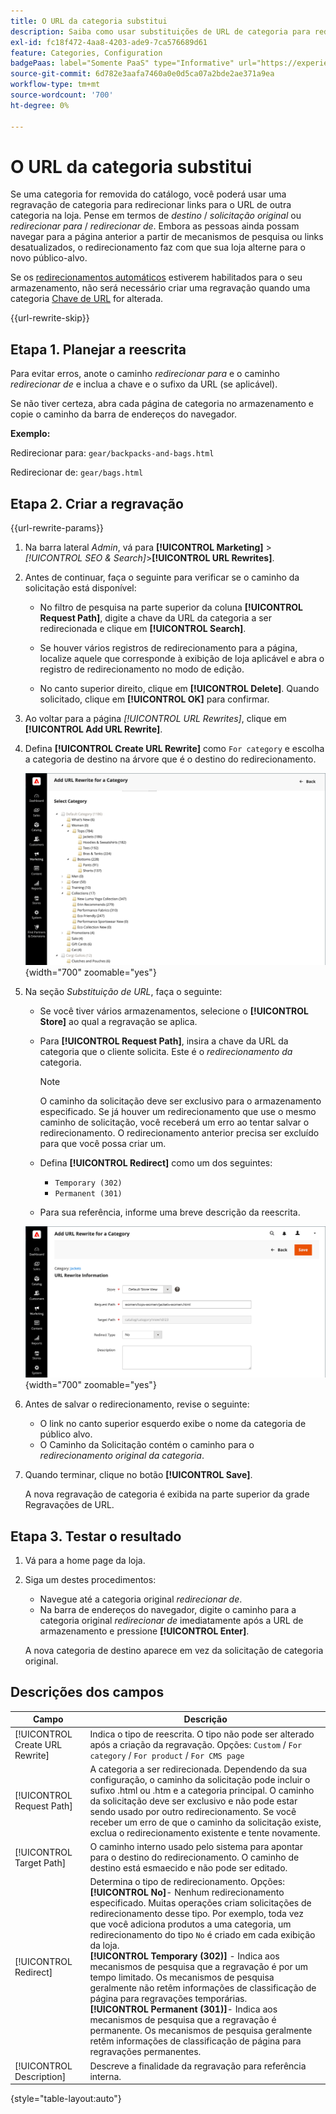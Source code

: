 ```yaml
---
title: O URL da categoria substitui
description: Saiba como usar substituições de URL de categoria para redirecionar links para o URL de outra categoria na loja da Commerce.
exl-id: fc18f472-4aa8-4203-ade9-7ca576689d61
feature: Categories, Configuration
badgePaas: label="Somente PaaS" type="Informative" url="https://experienceleague.adobe.com/en/docs/commerce/user-guides/product-solutions" tooltip="Aplica-se somente a projetos do Adobe Commerce na nuvem (infraestrutura do PaaS gerenciada pela Adobe) e a projetos locais."
source-git-commit: 6d782e3aafa7460a0e0d5ca07a2bde2ae371a9ea
workflow-type: tm+mt
source-wordcount: '700'
ht-degree: 0%

---
```


# O URL da categoria substitui

Se uma categoria for removida do catálogo, você poderá usar uma regravação de categoria para redirecionar links para o URL de outra categoria na loja. Pense em termos de _destino_ / _solicitação original_ ou _redirecionar para_ / _redirecionar de_. Embora as pessoas ainda possam navegar para a página anterior a partir de mecanismos de pesquisa ou links desatualizados, o redirecionamento faz com que sua loja alterne para o novo público-alvo.

Se os [redirecionamentos automáticos](url-redirect-product-automatic.md) estiverem habilitados para o seu armazenamento, não será necessário criar uma regravação quando uma categoria [Chave de URL](../catalog/catalog-urls.md) for alterada.

{{url-rewrite-skip}}

## Etapa 1. Planejar a reescrita

Para evitar erros, anote o caminho _redirecionar para_ e o caminho _redirecionar de_ e inclua a chave e o sufixo da URL (se aplicável).

Se não tiver certeza, abra cada página de categoria no armazenamento e copie o caminho da barra de endereços do navegador.

**Exemplo:**

Redirecionar para: `gear/backpacks-and-bags.html`

Redirecionar de: `gear/bags.html`

## Etapa 2. Criar a regravação

{{url-rewrite-params}}

1. Na barra lateral _Admin_, vá para **[!UICONTROL Marketing]** > _[!UICONTROL SEO & Search]_>**[!UICONTROL URL Rewrites]**.

1. Antes de continuar, faça o seguinte para verificar se o caminho da solicitação está disponível:

   - No filtro de pesquisa na parte superior da coluna **[!UICONTROL Request Path]**, digite a chave da URL da categoria a ser redirecionada e clique em **[!UICONTROL Search]**.

   - Se houver vários registros de redirecionamento para a página, localize aquele que corresponde à exibição de loja aplicável e abra o registro de redirecionamento no modo de edição.

   - No canto superior direito, clique em **[!UICONTROL Delete]**. Quando solicitado, clique em **[!UICONTROL OK]** para confirmar.

1. Ao voltar para a página _[!UICONTROL URL Rewrites]_, clique em **[!UICONTROL Add URL Rewrite]**.

1. Defina **[!UICONTROL Create URL Rewrite]** como `For category` e escolha a categoria de destino na árvore que é o destino do redirecionamento.

   ![Reescrita de URL - escolha a categoria](./assets/url-rewrite-category-choose.png){width="700" zoomable="yes"}

1. Na seção _Substituição de URL_, faça o seguinte:

   - Se você tiver vários armazenamentos, selecione o **[!UICONTROL Store]** ao qual a regravação se aplica.

   - Para **[!UICONTROL Request Path]**, insira a chave da URL da categoria que o cliente solicita. Este é o _redirecionamento da_ categoria.

     >[!NOTE]
     >
     >O caminho da solicitação deve ser exclusivo para o armazenamento especificado. Se já houver um redirecionamento que use o mesmo caminho de solicitação, você receberá um erro ao tentar salvar o redirecionamento. O redirecionamento anterior precisa ser excluído para que você possa criar um.

   - Defina **[!UICONTROL Redirect]** como um dos seguintes:

      - `Temporary (302)`
      - `Permanent (301)`

   - Para sua referência, informe uma breve descrição da reescrita.

   ![Adicionar regravação de URL para a categoria](./assets/url-rewrite-for-category.png){width="700" zoomable="yes"}

1. Antes de salvar o redirecionamento, revise o seguinte:

   - O link no canto superior esquerdo exibe o nome da categoria de público alvo.
   - O Caminho da Solicitação contém o caminho para o _redirecionamento original da categoria_.

1. Quando terminar, clique no botão **[!UICONTROL Save]**.

   A nova regravação de categoria é exibida na parte superior da grade Regravações de URL.

## Etapa 3. Testar o resultado

1. Vá para a home page da loja.

1. Siga um destes procedimentos:

   - Navegue até a categoria original _redirecionar de_.
   - Na barra de endereços do navegador, digite o caminho para a categoria original _redirecionar de_ imediatamente após a URL de armazenamento e pressione **[!UICONTROL Enter]**.

   A nova categoria de destino aparece em vez da solicitação de categoria original.

## Descrições dos campos

| Campo | Descrição |
|--- |--- |
| [!UICONTROL Create URL Rewrite] | Indica o tipo de reescrita. O tipo não pode ser alterado após a criação da regravação. Opções: `Custom` / `For category` / `For product` / `For CMS page` |
| [!UICONTROL Request Path] | A categoria a ser redirecionada. Dependendo da sua configuração, o caminho da solicitação pode incluir o sufixo .html ou .htm e a categoria principal. O caminho da solicitação deve ser exclusivo e não pode estar sendo usado por outro redirecionamento. Se você receber um erro de que o caminho da solicitação existe, exclua o redirecionamento existente e tente novamente. |
| [!UICONTROL Target Path] | O caminho interno usado pelo sistema para apontar para o destino do redirecionamento. O caminho de destino está esmaecido e não pode ser editado. |
| [!UICONTROL Redirect] | Determina o tipo de redirecionamento. Opções: <br/>**[!UICONTROL No]**- Nenhum redirecionamento especificado. Muitas operações criam solicitações de redirecionamento desse tipo. Por exemplo, toda vez que você adiciona produtos a uma categoria, um redirecionamento do tipo `No` é criado em cada exibição da loja.<br/>**[!UICONTROL Temporary (302)]** - Indica aos mecanismos de pesquisa que a regravação é por um tempo limitado. Os mecanismos de pesquisa geralmente não retêm informações de classificação de página para regravações temporárias. <br/>**[!UICONTROL Permanent (301)]**- Indica aos mecanismos de pesquisa que a regravação é permanente. Os mecanismos de pesquisa geralmente retêm informações de classificação de página para regravações permanentes. |
| [!UICONTROL Description] | Descreve a finalidade da regravação para referência interna. |

{style="table-layout:auto"}
